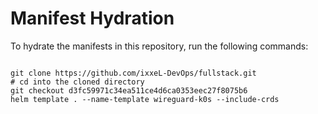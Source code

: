 
# Manifest Hydration

To hydrate the manifests in this repository, run the following commands:

```shell

git clone https://github.com/ixxeL-DevOps/fullstack.git
# cd into the cloned directory
git checkout d3fc59971c34ea511ce4d6ca0353eec27f8075b6
helm template . --name-template wireguard-k0s --include-crds
```